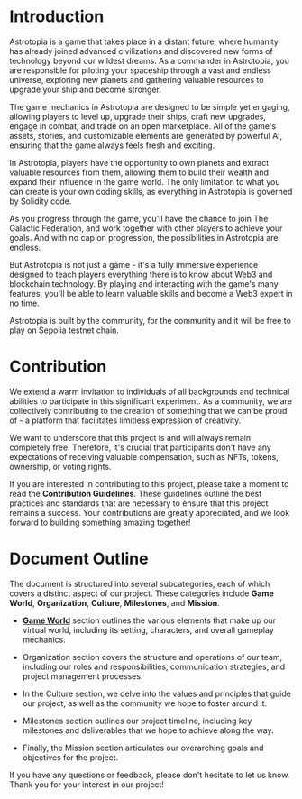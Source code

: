 # Introduction

Astrotopia is a game that takes place in a distant future, where humanity has already joined advanced civilizations and discovered new forms of technology beyond our wildest dreams. As a commander in Astrotopia, you are responsible for piloting your spaceship through a vast and endless universe, exploring new planets and gathering valuable resources to upgrade your ship and become stronger.

The game mechanics in Astrotopia are designed to be simple yet engaging, allowing players to level up, upgrade their ships, craft new upgrades, engage in combat, and trade on an open marketplace. All of the game's assets, stories, and customizable elements are generated by powerful AI, ensuring that the game always feels fresh and exciting.

In Astrotopia, players have the opportunity to own planets and extract valuable resources from them, allowing them to build their wealth and expand their influence in the game world. The only limitation to what you can create is your own coding skills, as everything in Astrotopia is governed by Solidity code.

As you progress through the game, you'll have the chance to join The Galactic Federation, and work together with other players to achieve your goals. And with no cap on progression, the possibilities in Astrotopia are endless.

But Astrotopia is not just a game - it's a fully immersive experience designed to teach players everything there is to know about Web3 and blockchain technology. By playing and interacting with the game's many features, you'll be able to learn valuable skills and become a Web3 expert in no time.

Astrotopia is built by the community, for the community and it will be free to play on Sepolia testnet chain.

# Contribution

We extend a warm invitation to individuals of all backgrounds and technical abilities to participate in this significant experiment. As a community, we are collectively contributing to the creation of something that we can be proud of - a platform that facilitates limitless expression of creativity. 

We want to underscore that this project is and will always remain completely free. Therefore, it's crucial that participants don't have any expectations of receiving valuable compensation, such as NFTs, tokens, ownership, or voting rights.

If you are interested in contributing to this project, please take a moment to read the **Contribution Guidelines**. These guidelines outline the best practices and standards that are necessary to ensure that this project remains a success. Your contributions are greatly appreciated, and we look forward to building something amazing together!

# Document Outline

The document is structured into several subcategories, each of which covers a distinct aspect of our project. These categories include **Game World**, **Organization**, **Culture**, **Milestones**, and **Mission**.

 - **[Game World](https://github.com/Astrotopia/whitepaper/blob/dev/Game%20World/README.md "Game World")** section outlines the various elements that make up our virtual world, including its setting, characters, and overall gameplay mechanics. 
 
 - Organization section covers the structure and operations of our team, including our roles and responsibilities, communication strategies, and project management processes.

 - In the Culture section, we delve into the values and principles that guide our project, as well as the community we hope to foster around it.

 - Milestones section outlines our project timeline, including key milestones and deliverables that we hope to achieve along the way. 

 - Finally, the Mission section articulates our overarching goals and objectives for the project.

If you have any questions or feedback, please don't hesitate to let us know. Thank you for your interest in our project!
